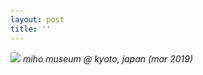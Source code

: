 ```yaml
---
layout: post
title: ''
---
```

![](https://i.redd.it/bzc65myr0f531.jpg)
*miho museum @ kyoto, japan (mar 2019)*
